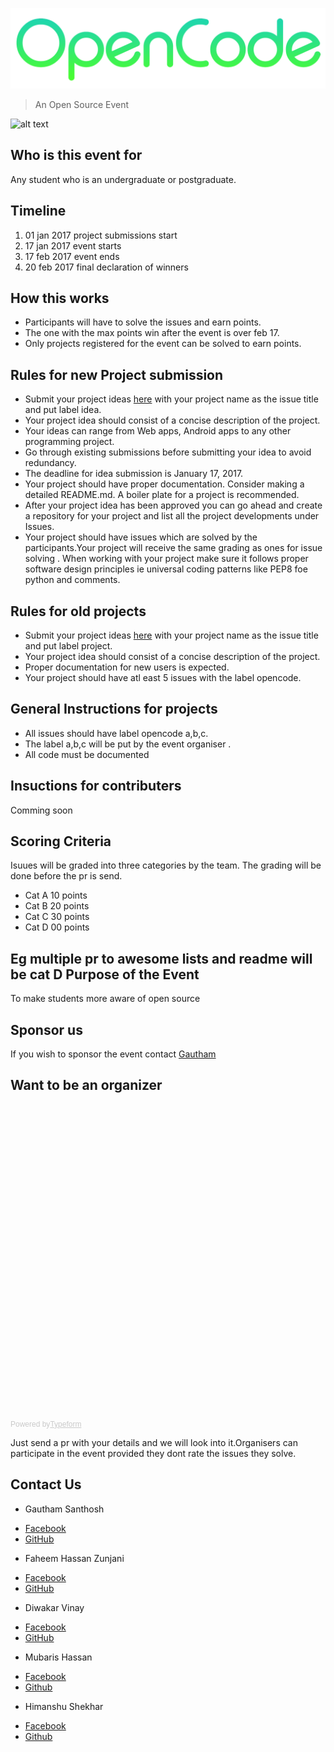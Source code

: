 
![alt text](Logo.png)

> An Open Source Event

![alt text](https://fossiiita.github.io/opencode/Poster.jpg)

Who is this event for
----
Any student who is an undergraduate or postgraduate.

Timeline 
--------
1. 01 jan 2017 project submissions start
2. 17 jan 2017 event starts
3. 17 feb 2017 event ends
4. 20 feb 2017 final declaration of winners

How this works 
-----------

* Participants will have to solve the issues and earn points. 
* The one with the max points win after the event is over feb 17.
* Only projects registered for the event can be solved to earn points. 


Rules for new Project submission
----------------

* Submit your project ideas [here](https://github.com/fossiiita/Projects/issues) with your project name as the issue title and put label idea.
* Your project idea should consist of a concise description of the project.
* Your ideas can range from Web apps, Android apps to any other programming project.
* Go through existing submissions before submitting your idea to avoid redundancy.
* The deadline for idea submission is January 17, 2017.
* Your project should have proper documentation. Consider making a detailed README.md. A boiler plate for a project is recommended.
* After your project idea has been approved you can go ahead and create a repository for your project and list all the project developments under Issues.
* Your project should have issues which are solved by the participants.Your project will receive the same grading as ones for issue solving . When working with your project make sure it follows proper software design principles ie universal coding patterns like PEP8 foe python and comments.


Rules for old projects
--

* Submit your project ideas [here](https://github.com/fossiiita/Projects/issues) with your project name as the issue title and put label project.
* Your project idea should consist of a concise description of the project.
* Proper documentation for new users is expected.
* Your project should have atl east 5 issues with the label opencode.

General Instructions for projects 
--------

* All issues should have label opencode a,b,c.
* The label a,b,c will be put by the event organiser .
* All code must be documented

Insuctions for contributers 
----
Comming soon 

Scoring Criteria
----------------------

Isuues will be graded into three categories by the team. 
The grading will be done before the pr is send.

* Cat A 10 points
* Cat B 20 points
* Cat C 30 points
* Cat D 00 points

Eg multiple pr to awesome lists and readme will be cat D
Purpose of the Event
---------------------------
To make students more aware of open source

Sponsor us 
-------
If you wish to sponsor the event contact [Gautham](https://facebook.com/gauthamzz)

Want to be an organizer
------
<!-- Change the width and height values to suit you best -->
<div class="typeform-widget" data-url="https://himanshub16.typeform.com/to/vq7M6d" data-text="OpenCode" style="width:100%;height:500px;"></div>
<script>(function(){var qs,js,q,s,d=document,gi=d.getElementById,ce=d.createElement,gt=d.getElementsByTagName,id='typef_orm',b='https://s3-eu-west-1.amazonaws.com/share.typeform.com/';if(!gi.call(d,id)){js=ce.call(d,'script');js.id=id;js.src=b+'widget.js';q=gt.call(d,'script')[0];q.parentNode.insertBefore(js,q)}})()</script>
<div style="font-family: Sans-Serif;font-size: 12px;color: #999;opacity: 0.5; padding-top: 5px;">Powered by<a href="https://www.typeform.com/examples/?utm_campaign=vq7M6d&amp;utm_source=typeform.com-6014802-Basic&amp;utm_medium=typeform&amp;utm_content=typeform-embedded-poweredbytypeform&amp;utm_term=EN" style="color: #999" target="_blank">Typeform</a></div>

Just send a pr with your details and we will look into it.Organisers can participate in the event provided they dont rate the issues they solve.

Contact Us
---------------------------
- Gautham Santhosh
 * [Facebook](https://facebook.com/gauthamzz)
 * [GitHub](https://github.com/gauthamzz)
- Faheem Hassan Zunjani
 * [Facebook](https://facebook.com/faheemzunjani)
 * [GitHub](https://github.com/faheemzunjani)
- Diwakar Vinay
 * [Facebook](https://facebook.com/magician03)
 * [GitHub](https://github.com/magician03)
- Mubaris Hassan
 * [Facebook](https://facebook.com/Mubaris.Hassan.7)
 * [Github](https://github.com/mubaris)
- Himanshu Shekhar
 * [Facebook](https://facebook.com/himanshushekharb16)
 * [Github](https://github.com/himanshub16)
